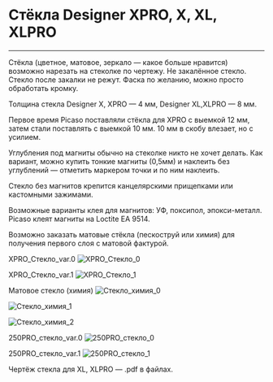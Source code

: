 # Стёкла Designer XPRO, X, XL, XLPRO
---

Стёкла (цветное, матовое, зеркало — какое больше нравится) возможно нарезать на стеколке по чертежу. Не закалённое стекло. Стекло после закалки не режут. Фаска по желанию, можно просто обработать кромку.

Толщина стекла Designer X, XPRO — 4 мм, Designer XL,XLPRO — 8 мм.

Первое время Picaso поставляли стёкла для XPRO с выемкой 12 мм, затем стали поставлять с выемкой 10 мм. 10 мм в скобу влезает, но с усилием.

Углубления под магниты обычно на стеколке никто не хочет делать. Как вариант, можно купить тонкие магниты (0,5мм) и наклеить без углублений — отметить маркером точки и по ним наклеить.

Стекло без магнитов крепится канцелярскими прищепками или кастомными зажимами.

Возможные варианты клея для магнитов: УФ, поксипол, эпокси-металл. Picaso клеят магниты на Loctite EA 9514.

Возможно заказать матовые стёкла (пескоструй или химия) для получения первого слоя с матовой фактурой.

XPRO_Стекло_var.0
![XPRO_Стекло_0](./img/XPRO_Стекло_0.jpg)

XPRO_Стекло_var.1
![XPRO_Стекло_1](./img/XPRO_Стекло_1.jpg)

Матовое стекло (химия) 
![Стекло_химия_0](./img/Стекло_химия_0.jpg)

![Стекло_химия_1](./img/Стекло_химия_1.jpg)

![Стекло_химия_2](./img/Стекло_химия_2.jpg)

250PRO_стекло_var.0
![250PRO_стекло_0](./img/250PRO_стекло_0.jpg)

250PRO_стекло_var.1
![250PRO_стекло_1](./img/250PRO_стекло_1.jpg)

Чертëж стекла для XL, XLPRO — .pdf в файлах.
